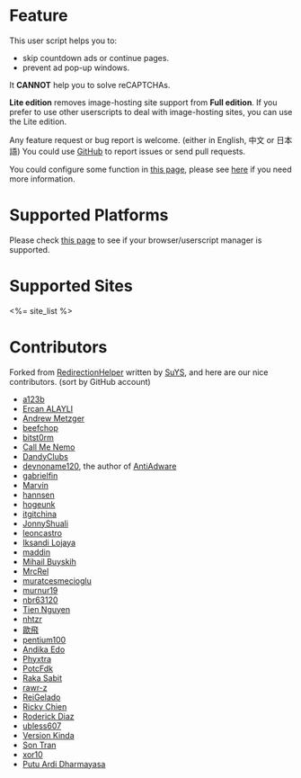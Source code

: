 <!--
  Summary template for AdsBypasser GitHub Pages
  This markdown template provides an overview of the AdsBypasser project,
  including features, supported platforms, sites, and contributors.
-->

# Feature

This user script helps you to:

* skip countdown ads or continue pages.
* prevent ad pop-up windows.

It **CANNOT** help you to solve reCAPTCHAs.

**Lite edition** removes image-hosting site support from **Full edition**.
If you prefer to use other userscripts to deal with image-hosting sites, you can use the Lite edition.

Any feature request or bug report is welcome. (either in English, 中文 or 日本語)
You could use [GitHub] to report issues or send pull requests.

You could configure some function in [this page][1], please see [here][5] if you
need more information.

# Supported Platforms

Please check [this page][2] to see if your browser/userscript manager is
supported.

# Supported Sites

<%= site_list %>

# Contributors

Forked from [RedirectionHelper] written by [SuYS], and here are our nice
contributors. (sort by GitHub account)

* [a123b](https://github.com/a123b)
* [Ercan ALAYLI](https://github.com/alayliercan)
* [Andrew Metzger](https://github.com/andrewjmetzger)
* [beefchop](https://github.com/beefchop)
* [bitst0rm](https://github.com/bitst0rm)
* [Call Me Nemo](https://github.com/callmenemo491)
* [DandyClubs](https://github.com/DandyClubs)
* [devnoname120](https://github.com/devnoname120), the author of [AntiAdware](https://github.com/handyuserscripts/antiadware#readme)
* [gabrielfin](https://github.com/gabrielfin)
* [Marvin](https://github.com/GiantTreeLP)
* [hannsen](https://github.com/hannsen)
* [hogeunk](https://github.com/hogeunk)
* [itgitchina](https://github.com/itgitchina)
* [JonnyShuali](https://github.com/JonnyShuali)
* [leoncastro](https://github.com/leoncastro)
* [Iksandi Lojaya](https://github.com/lojaya)
* [maddin](https://github.com/maddin77)
* [Mihail Buyskih](https://github.com/MNBuyskih)
* [MrcRel](https://github.com/MrcRel)
* [muratcesmecioglu](https://github.com/muratcesmecioglu)
* [murnur19](https://github.com/murnur19)
* [nbr63120](https://github.com/nbr63120)
* [Tien Nguyen](https://github.com/nhtera)
* [nhtzr](https://github.com/nhtzr)
* [歐飛](https://github.com/ofyxp)
* [pentium100](https://github.com/pentium100)
* [Andika Edo](https://github.com/phiexz)
* [Phyxtra](https://github.com/Phyxtra)
* [PotcFdk](https://github.com/PotcFdk)
* [Raka Sabit](https://github.com/rakasabit)
* [rawr-z](https://github.com/rawr-z)
* [ReiGelado](https://github.com/ReiGelado)
* [Ricky Chien](https://github.com/rickychien)
* [Roderick Diaz](https://github.com/rorik)
* [ubless607](https://github.com/ubless607)
* [Version Kinda](https://github.com/version365)
* [Son Tran](https://github.com/x0rm3r)
* [xor10](https://github.com/xor10)
* [Putu Ardi Dharmayasa](https://github.com/yasawibu)


[1]: https://adsbypasser.github.io/configure.html
[2]: https://github.com/adsbypasser/adsbypasser/wiki/Supported-Platforms
[5]: https://github.com/adsbypasser/adsbypasser/wiki/Runtime-Configurations
[RedirectionHelper]: https://userscripts-mirror.org/scripts/show/69797
[SuYS]: https://userscripts-mirror.org/users/SuYS.html
[GitHub]: https://github.com/adsbypasser/adsbypasser
